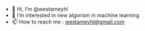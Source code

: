 - 👋 Hi, I’m @westameyhl
- 👀 I’m interested in new algorism in machine learning
- 📫 How to reach me : westameyhl@gmail.com


<!---
westameyhl/westameyhl is a ✨ special ✨ repository because its `README.md` (this file) appears on your GitHub profile.
You can click the Preview link to take a look at your changes.
--->
